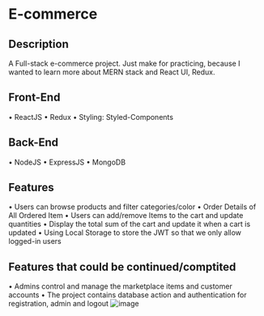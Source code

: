 # E-commerce

## Description

A Full-stack e-commerce project. Just make for practicing,  because I wanted to learn more about MERN stack and React UI, Redux.

## Front-End
•	ReactJS
•	Redux
•	Styling: Styled-Components

## Back-End
•	NodeJS
•	ExpressJS
•	MongoDB

## Features

•	Users can browse products and filter categories/color 
•	Order Details of All Ordered Item
•	Users can add/remove Items to the cart and update quantities
•	Display the total sum of the cart and update it when a cart is updated 
•	Using Local Storage to store the JWT so that we only allow logged-in users 

## Features that could be continued/comptited

•	Admins control and manage the marketplace items and customer accounts
•	The project contains database action and authentication for registration, admin and logout
![image](https://github.com/Jennimer/E-commerce/assets/92848029/2ccab17f-ff23-46eb-ac94-20fb94101c8a)
